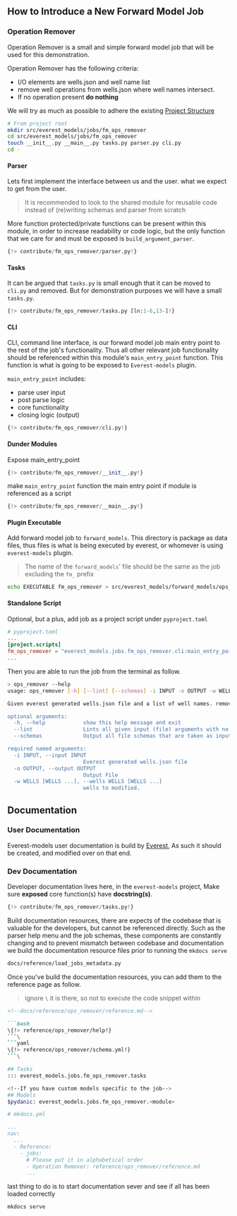 ## How to Introduce a New Forward Model Job

### Operation Remover

Operation Remover is a small and simple forward model job that will be used for this demonstration.

Operation Remover has the following criteria:

- I/O elements are wells.json and well name list
- remove well operations from wells.json where well names intersect.
- If no operation present **do nothing**

We will try as much as possible to adhere the existing [Project Structure](../explanation.md#project-structure)

```bash
# From project root
mkdir src/everest_models/jobs/fm_ops_remover
cd src/everest_models/jobs/fm_ops_remover
touch __init__.py __main__.py tasks.py parser.py cli.py
cd -
```
#### Parser
Lets first implement the interface between us and the user. what we expect to get from the user.

> It is recommended to look to the shared module for reusable code instead of (re)writing schemas and parser from scratch

More function protected/private functions can be present within this module, in order to increase readability or code logic, but the only function that we care for and must be exposed is `build_argument_parser`.


```python hl_lines="8"
{!> contribute/fm_ops_remover/parser.py!}
```

#### Tasks

It can be argued that `tasks.py` is small enough that it can be moved to `cli.py` and removed. But for demonstration purposes we will have a small `tasks.py`.

```python
{!> contribute/fm_ops_remover/tasks.py [ln:1-6,13-]!}
```

#### CLI

CLI, command line interface, is our forward model job main entry point to the rest of the job's functionality. Thus all other relevant job functionality should be referenced within this module's `main_entry_point` function.
This function is what is going to be exposed to `Everest-models` plugin.

`main_entry_point` includes:

- parse user input
- post parse logic
- core functionality
- closing logic (output)

```python hl_lines="5"
{!> contribute/fm_ops_remover/cli.py!}
```

#### Dunder Modules

Expose main_entry_point

```python
{!> contribute/fm_ops_remover/__init__.py!}
```

make `main_entry_point` function the main entry point if module is referenced as a script

```python
{!> contribute/fm_ops_remover/__main__.py!}
```

#### Plugin Executable

Add forward model job to `forward_models`. This directory is package as data files,
thus files is what is being executed by everest, or whomever is using `everest-models` plugin.

> The name of the `forward_models`' file should be the same as the job excluding the `fm_` prefix

```bash
echo EXECUTABLE fm_ops_remover > src/everest_models/forward_models/ops_remover
```

#### Standalone Script

Optional, but a plus, add job as a project script under `pyproject.toml`

```toml hl_lines="4"
# pyproject.toml
...
[project.scripts]
fm_ops_remover = "everest_models.jobs.fm_ops_remover.cli:main_entry_point"
...
```

Then you are able to run the job from the terminal as follow.

```bash
> ops_remover --help
usage: ops_remover [-h] [--lint] [--schemas] -i INPUT -o OUTPUT -w WELLS [WELLS ...]

Given everest generated wells.json file and a list of well names. remove the intersecting names' operations.

optional arguments:
  -h, --help            show this help message and exit
  --lint                Lints all given input (file) arguments with no data transformation.
  --schemas             Output all file schemas that are taken as input parameters.

required named arguments:
  -i INPUT, --input INPUT
                        Everest generated wells.json file
  -o OUTPUT, --output OUTPUT
                        Output File
  -w WELLS [WELLS ...], --wells WELLS [WELLS ...]
                        wells to modified.
```

## Documentation

### User Documentation

Everest-models user documentation is build by [Everest](https://github.com/equinor/everest), As such it should be created, and modified over on that end.
### Dev Documentation

Developer documentation lives here, in the `everest-models` project, Make sure **exposed** core function(s) have **docstring(s)**.

```python hl_lines="7-12"
{!> contribute/fm_ops_remover/tasks.py!}
```
Build documentation resources, there are expects of the codebase that is valuable for the developers, but cannot be referenced directly. Such as the parser help menu and the job schemas, these components are constantly changing and to prevent mismatch between codebase and documentation we build the documentation resource files prior to running the `mkdocs serve`

```bash
docs/reference/load_jobs_metadata.py
```

Once you've build the documentation resources, you can add them to the reference page as follow.

> ignore `\` it is there, so not to execute the code snippet within

```markdown hl_lines="5 8"
<!--docs/reference/ops_remover/reference.md-->

```bash
\{!> reference/ops_remover/help!}
```\
```yaml
\{!> reference/ops_remover/schema.yml!}
```\

## Tasks
::: everest_models.jobs.fm_ops_remover.tasks

<!--If you have custom models specific to the job-->
## Models
$pydanic: everest_models.jobs.fm_ops_remover.<module>
```

```yaml hl_lines="9"
# mkdocs.yml

...
nav:
  ...
  - Reference:
    - jobs:
      # Please put it in alphabetical order
      - Operation Remover: reference/ops_remover/reference.md
      ...
```

last thing to do is to start documentation sever and see if all has been loaded correctly

```bash
mkdocs serve
```
